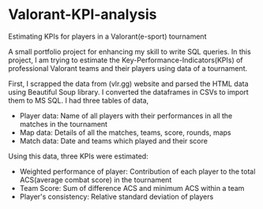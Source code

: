 # Valorant-KPI-analysis
Estimating KPIs for players in a Valorant(e-sport) tournament

A small portfolio project for enhancing my skill to write SQL queries. In this project, I am trying to estimate the Key-Performance-Indicators(KPIs) of professional Valorant teams and their players using data of a tournament.

First, I scrapped the data from (vlr.gg) website and parsed the HTML data using Beautiful Soup library. I converted the dataframes in CSVs to import them to MS SQL.
I had three tables of data,
- Player data: Name of all players with their performances in all the matches in the tournament
- Map data: Details of all the matches, teams, score, rounds, maps
- Match data: Date and teams which played and their score

Using this data, three KPIs were estimated:
- Weighted performance of player: Contribution of each player to the total ACS(average combat score) in the tournament
- Team Score: Sum of difference ACS and minimum ACS within a team
- Player's consistency: Relative standard deviation of players 
